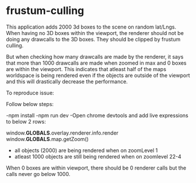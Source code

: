 # frustum-culling

This application adds 2000 3d boxes to the scene on random lat/Lngs.
When having no 3D boxes within the viewport, the renderer should not be doing any drawcalls to the 3D boxes. They should be clipped by frustum culling.

But when checking how many drawcalls are made by the renderer, it says that more than 1000 drawcalls are made when zoomed in max and 0 boxes are within the viewport.  This indicates that atleast half of the maps worldspace is being rendered even if the objects are outside of the viewport and this will drastically decrease the performance.

To reproduce issue:

Follow below steps:

-npm install
-npm run dev
-Open chrome devtools and add live expressions to below 2 rows:

window.__GLOBALS__.overlay.renderer.info.render
window.__GLOBALS__.map.getZoom()

- all objects (2000) are being rendered when on zoomLevel 1
- atleast 1000 objects are still being rendered when on zoomlevel 22-4

When 0 boxes are within viewport, there should be 0 renderer calls but the calls never go below 1000.
